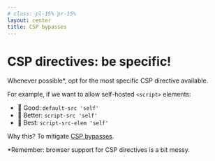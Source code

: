```yaml
---
# class: pl-15% pr-15%
layout: center
title: CSP bypasses
---
```

<h1>CSP directives: be specific!</h1>

<Transform scale="1">

Whenever possible*, opt for the <span class="color:accent">most specific</span> CSP directive available.

For example, if we want to allow self-hosted `<script>` elements:

<ul>
  <li class="list-none">🥉 Good: <code>default-src 'self'</code></li>
  <li class="list-none">🥈 Better: <code>script-src 'self'</code></li>
  <li class="list-none">🥇 Best: <code>script-src-elem 'self'</code></li>
</ul>

Why this? To mitigate [CSP bypasses](https://portswigger.net/web-security/cross-site-scripting/content-security-policy/lab-csp-bypass).

<p>*Remember: browser support for CSP directives is a bit messy.</p>

</Transform>

<!--
- The `script-src-elem` CSP directive specifies valid sources for JavaScript `<script>` elements.
- The `script-src-attr` CSP directive specifies valid sources for JavaScript inline event handlers.

[Content Security Policy (CSP) Bypass on HackTricks](https://book.hacktricks.xyz/pentesting-web/content-security-policy-csp-bypass).
-->
